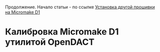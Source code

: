 Продолжение. Начало статьи - по ссылке [Установка другой прошивки на Micromake D1](https://github.com/Bougakov/Micromake-D1-3D-printer/blob/master/Installing%20custom%20firmware%20(RUS).md)

# Калибровка Micromake D1 утилитой OpenDACT

